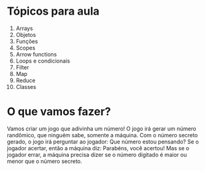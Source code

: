 # Tópicos para aula

1. Arrays
2. Objetos
3. Funções
4. Scopes
5. Arrow functions
6. Loops e condicionais
7. Filter
8. Map
9. Reduce
10. Classes

# O que vamos fazer?

Vamos criar um jogo que adivinha um número! O jogo irá gerar um número randômico, que ninguém sabe, somente a máquina.
Com o número secreto gerado, o jogo irá perguntar ao jogador: Que número estou pensando? Se o jogador acertar, então a máquina diz: Parabéns, você acertou! Mas se o jogador errar, a máquina precisa dizer se o número digitado é maior ou menor que o número secreto.

